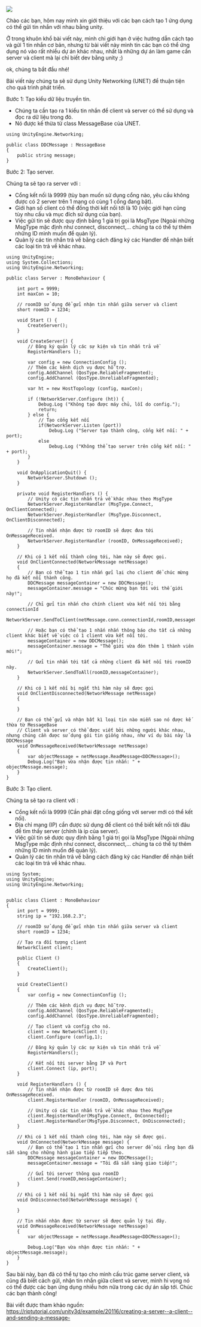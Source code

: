![](https://images.viblo.asia/c725e3a8-b034-4663-8163-c46e494c50d7.jpg)

Chào các bạn, hôm nay mình xin giới thiệu với các bạn cách tạo 1 ứng dụng có thể gửi tin nhắn với nhau bằng unity.

Ở trong khuôn khổ bài viết này, mình chỉ giới hạn ở việc hướng dẫn cách tạo và gửi 1 tin nhắn cơ bản, nhưng từ bài viết này mình tin các bạn có thể ứng dụng nó vào rất nhiều dự án khác nhau, nhất là những dự án làm game cần server và client mà lại chỉ biết dev bằng unity ;)

ok, chúng ta bắt đầu nhé!

Bài viết này chúng ta sẽ sử dụng Unity Networking (UNET) để thuận tiện cho quá trình phát triển.

Bước 1: Tạo kiểu dữ liệu truyền tin.
- Chúng ta cần tạo ra 1 kiểu tin nhắn để client và server có thể sử dụng và đọc ra dữ liệu trong đó.
- Nó được kế thừa từ class MessageBase của UNET.

```
using UnityEngine.Networking;

public class DDCMessage : MessageBase
{
    public string message;
}
```

Bước 2: Tạo server.

Chúng ta sẽ tạo ra server với :
- Cổng kết nối là 9999 (tùy bạn muốn sử dụng cổng nào, yêu cầu không được có 2 server trên 1 mạng có cùng 1 cổng đang bật).
- Giới hạn số client có thể đồng thời kết nối tới là 10 (việc giới hạn cũng tùy nhu cầu và mục đích sử dụng của bạn).
- Việc gửi tin sẽ được quy định bằng 1 giá trị gọi là MsgType (Ngoài những MsgType mặc định như connect, disconnect,... chúng ta có thể tự thêm những ID mình muốn để quản lý).
- Quản lý các tin nhắn trả về bằng cách đăng ký các Handler để nhận biết các loại tin trả về khác nhau.

```
using UnityEngine;
using System.Collections;
using UnityEngine.Networking;

public class Server : MonoBehaviour {

    int port = 9999;
    int maxCon = 10;

    // roomID sử dụng để gửi nhận tin nhắn giữa server và client
    short roomID = 1234;

    void Start () {
        CreateServer();
    }    

    void CreateServer() {
        // Đăng ký quản lý các sự kiện và tin nhắn trả về
        RegisterHandlers ();

        var config = new ConnectionConfig ();
        // Thêm các kênh dịch vụ được hỗ trợ.
        config.AddChannel (QosType.ReliableFragmented);
        config.AddChannel (QosType.UnreliableFragmented);

        var ht = new HostTopology (config, maxCon);

        if (!NetworkServer.Configure (ht)) {
            Debug.Log ("Không tạo được máy chủ, lỗi do config.");
            return;
        } else {
            // Tạo cổng kết nối
            if(NetworkServer.Listen (port))
                Debug.Log ("Server tạo thành công, cổng kết nối: " + port);   
            else
                Debug.Log ("Không thể tạo server trên cổng kết nối: " + port);    
        }
    }

    void OnApplicationQuit() {
        NetworkServer.Shutdown ();
    }

    private void RegisterHandlers () {
        // Unity có các tin nhắn trả về khác nhau theo MsgType
        NetworkServer.RegisterHandler (MsgType.Connect, OnClientConnected);
        NetworkServer.RegisterHandler (MsgType.Disconnect, OnClientDisconnected);

        // Tin nhắn nhận được từ roomID sẽ được đưa tới OnMessageReceived.
        NetworkServer.RegisterHandler (roomID, OnMessageReceived);
    }

    // Khi có 1 kết nối thành công tới, hàm này sẽ được gọi.
    void OnClientConnected(NetworkMessage netMessage)
    {
        // Bạn có thể tạo 1 tin nhắn gửi lại cho client để chúc mừng họ đã kết nối thành công.
        DDCMessage messageContainer = new DDCMessage();
        messageContainer.message = "Chúc mừng bạn tới với thế giới này!";

        // Chỉ gửi tin nhắn cho chính client vừa kết nối tới bằng connectionId
        NetworkServer.SendToClient(netMessage.conn.connectionId,roomID,messageContainer);

        // Hoặc bạn có thể tạo 1 nhắn nhắn thông báo cho tất cả những client khác biết về việc có 1 client vừa kết nối tới.
        messageContainer = new DDCMessage();
        messageContainer.message = "Thế giới vừa đón thêm 1 thành viên mới!";

        // Gửi tin nhắn tới tất cả những client đã kết nối tới roomID này.
        NetworkServer.SendToAll(roomID,messageContainer);
    }

    // Khi có 1 kết nối bị ngắt thì hàm này sẽ được gọi
    void OnClientDisconnected(NetworkMessage netMessage)
    {
        
    }

    // Bạn có thể gửi và nhận bất kì loại tin nào miễn sao nó được kế thừa từ MessageBase
    // Client và server có thể được viết bởi những người khác nhau, nhưng chúng cần được sử dụng gói tin giống nhau, như ví dụ bài này là DDCMessage
    void OnMessageReceived(NetworkMessage netMessage)
    {
        var objectMessage = netMessage.ReadMessage<DDCMessage>();
        Debug.Log("Bạn vừa nhận được tin nhắn: " + objectMessage.message);
    }
}
```

Bước 3: Tạo client.

Chúng ta sẽ tạo ra client với :
- Cổng kết nối là 9999 (Cần phải đặt cổng giống với server mới có thể kết nối).
- Địa chỉ mạng (IP) cần được sử dụng để client có thể biết kết nối tới đâu để tìm thấy server (chính là ip của server).
- Việc gửi tin sẽ được quy định bằng 1 giá trị gọi là MsgType (Ngoài những MsgType mặc định như connect, disconnect,... chúng ta có thể tự thêm những ID mình muốn để quản lý).
- Quản lý các tin nhắn trả về bằng cách đăng ký các Handler để nhận biết các loại tin trả về khác nhau.

```
using System;
using UnityEngine;
using UnityEngine.Networking;


public class Client : MonoBehaviour
{
    int port = 9999;
    string ip = "192.168.2.3";

    // roomID sử dụng để gửi nhận tin nhắn giữa server và client
    short roomID = 1234;

    // Tạo ra đối tượng client
    NetworkClient client;

    public Client ()
    {
        CreateClient();
    }

    void CreateClient()
    {
        var config = new ConnectionConfig ();

        // Thêm các kênh dịch vụ được hỗ trợ.
        config.AddChannel (QosType.ReliableFragmented);
        config.AddChannel (QosType.UnreliableFragmented);

        // Tạo client và config cho nó.
        client = new NetworkClient ();
        client.Configure (config,1);

        // Đăng ký quản lý các sự kiện và tin nhắn trả về
        RegisterHandlers();

        // Kết nối tới server bằng IP và Port
        client.Connect (ip, port);
    }

    void RegisterHandlers () {
        // Tin nhắn nhận được từ roomID sẽ được đưa tới OnMessageReceived.
        client.RegisterHandler (roomID, OnMessageReceived);
        
        // Unity có các tin nhắn trả về khác nhau theo MsgType
        client.RegisterHandler(MsgType.Connect, OnConnected);
        client.RegisterHandler(MsgType.Disconnect, OnDisconnected);
    }

    // Khi có 1 kết nối thành công tới, hàm này sẽ được gọi.
    void OnConnected(NetworkMessage message) {        
        // Bạn có thể tạo 1 tin nhắn gửi cho server để nói rằng bạn đã sẵn sàng cho những hành giao tiếp tiếp theo.
        DDCMessage messageContainer = new DDCMessage();
        messageContainer.message = "Tôi đã sẵn sàng giao tiếp!";

        // Gửi tới server thông qua roomID
        client.Send(roomID,messageContainer);
    }

    // Khi có 1 kết nối bị ngắt thì hàm này sẽ được gọi
    void OnDisconnected(NetworkMessage message) {

    }

    // Tin nhắn nhận được từ server sẽ được quản lý tại đây.
    void OnMessageReceived(NetworkMessage netMessage)
    {
        var objectMessage = netMessage.ReadMessage<DDCMessage>();

        Debug.Log("Bạn vừa nhận được tin nhắn: " + objectMessage.message);
    }
}
```

Sau bài này, bạn đã có thể tự tạo cho mình cấu trúc game server client, và cũng đã biết cách gửi, nhận tin nhắn giữa client và server, mình hi vọng nó có thể được các bạn ứng dụng nhiều hơn nữa trong các dự án sắp tới.
Chúc các bạn thành công!

Bài viết được tham khảo nguồn: https://riptutorial.com/unity3d/example/20116/creating-a-server--a-client--and-sending-a-message-